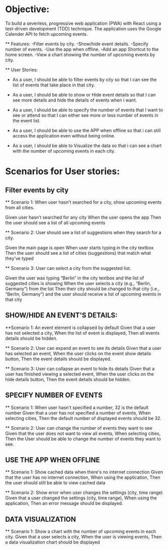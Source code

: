 # Objective:

To build a severless, progressive web application (PWA) with React using a test-driven development (TDD) technique. The application uses the Google Calender API to fetch upcoming events.

\*\* Features:
-Filter events by city.
-Show/hide event details.
-Specify number of events.
-Use the app when offline.
-Add an app Shortcut to the home screen.
-View a chart showing the number of upcoming events by city.

\*\* User Stories:

- As a user, I should be able to filter events by city so that I can see the list of events that take place in that city.

- As a user, I should be able to show or Hide event details so that I can see more details and hide the details of events when i want.

- As a user, I should be able to specify the number of events that I want to see or attend so that I can either see more or less number of events in the event list.

- As a user, I should be able to use the APP when offline so that i can still access the application even without being online.

- As a user, I should be able to Visualize the data so that i can see a chart with the number of upcoming events in each city.

# Scenarios for User stories:

## Filter events by city

\*\* Scenario 1: When user hasn’t searched for a city, show upcoming events from all cities.

Given user hasn’t searched for any city When the user opens the app Then the user should see a list of all upcoming events

\*\* Scenario 2: User should see a list of suggestions when they search for a city.

Given the main page is open When user starts typing in the city textbox Then the user should see a list of cities (suggestions) that match what they’ve typed

\*\* Scenario 3: User can select a city from the suggested list.

Given the user was typing “Berlin” in the city textbox and the list of suggested cities is showing When the user selects a city (e.g., “Berlin, Germany”) from the list Then their city should be changed to that city (i.e., “Berlin, Germany”) and the user should receive a list of upcoming events in that city

## SHOW/HIDE AN EVENT'S DETAILS:

\*\*Scenario 1: An event element is collapsed by default
Given that a user has not selected a city, When the list of event is displayed, Then all events details should be hidden.

\*\* Scenario 2: User can expand an event to see its details
Given that a user has selected an event, When the user clicks on the event show details button, Then the event details should be displayed.

\*\* Scenario 3: User can collapse an event to hide its details
Given that a user has finished viewing a selected event, When the user clicks on the hide details button, Then the event details should be hidden.

## SPECIFY NUMBER OF EVENTS

\*\* Scenario 1: When user hasn't specified a number, 32 is the default number
Given that a user has not specified a number of events, When selecting cities, Then the default number of displayed events should be 32.

\*\* Scenario 2: User can change the number of events they want to see
Given that the user does not want to view all events, When selecting cities, Then the User should be able to change the number of events they want to see.

## USE THE APP WHEN OFFLINE

\*\* Scenario 1: Show cached data when there's no internet connection
Given that the user has no internet connection, When using the application, Then the user should still be able to view cached data

\*\* Scenario 2: Show error when user changes the settings (city, time range)
Given that a user changed the settings (city, time range), When using the application, Then an error message should be displayed.

## DATA VISUALIZATION

\*\* Scenario 1: Show a chart with the number of upcoming events in each city.
Given that a user selects a city, When the user is viewing events, Then a data visualization chart should be displayed
